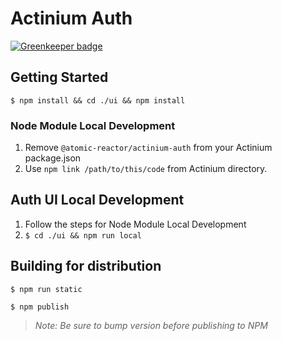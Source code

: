 # Actinium Auth

[![Greenkeeper badge](https://badges.greenkeeper.io/Atomic-Reactor/Actinium-Auth.svg)](https://greenkeeper.io/)

## Getting Started
```
$ npm install && cd ./ui && npm install
```

### Node Module Local Development
1. Remove `@atomic-reactor/actinium-auth` from your Actinium package.json
2. Use `npm link /path/to/this/code` from Actinium directory.

## Auth UI Local Development
1. Follow the steps for Node Module Local Development
2. `$ cd ./ui && npm run local`


## Building for distribution

```
$ npm run static
```

```
$ npm publish
```
> _Note: Be sure to bump version before publishing to NPM_
